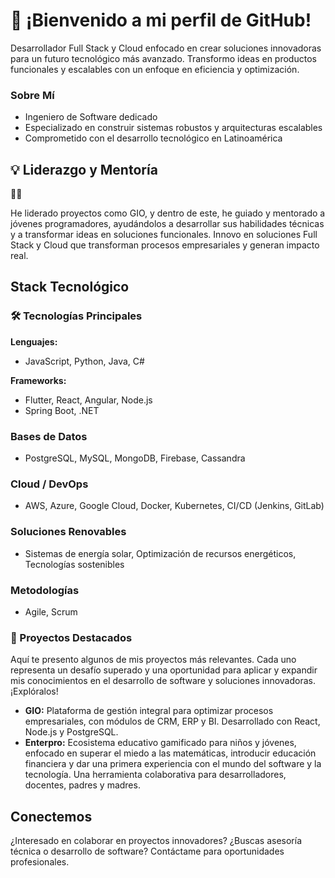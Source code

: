 # 👋 ¡Bienvenido a mi perfil de GitHub!

Desarrollador Full Stack y Cloud enfocado en crear soluciones innovadoras para un futuro tecnológico más avanzado. Transformo ideas en productos funcionales y escalables con un enfoque en eficiencia y optimización.

### Sobre Mí
- Ingeniero de Software dedicado
- Especializado en construir sistemas robustos y arquitecturas escalables
- Comprometido con el desarrollo tecnológico en Latinoamérica

## 💡 Liderazgo y Mentoría
🦉✨

He liderado proyectos como GIO, y dentro de este, he guiado y mentorado a jóvenes programadores, ayudándolos a desarrollar sus habilidades técnicas y a transformar ideas en soluciones funcionales. Innovo en soluciones Full Stack y Cloud que transforman procesos empresariales y generan impacto real.

## Stack Tecnológico

### 🛠️ Tecnologías Principales

**Lenguajes:**
- JavaScript, Python, Java, C#

**Frameworks:**
- Flutter, React, Angular, Node.js
- Spring Boot, .NET

### Bases de Datos
- PostgreSQL, MySQL, MongoDB, Firebase, Cassandra

### Cloud / DevOps
- AWS, Azure, Google Cloud, Docker, Kubernetes, CI/CD (Jenkins, GitLab)

### Soluciones Renovables
- Sistemas de energía solar, Optimización de recursos energéticos, Tecnologías sostenibles

### Metodologías
- Agile, Scrum

### 🌟 Proyectos Destacados

Aquí te presento algunos de mis proyectos más relevantes. Cada uno representa un desafío superado y una oportunidad para aplicar y expandir mis conocimientos en el desarrollo de software y soluciones innovadoras. ¡Explóralos!

*   **GIO:** Plataforma de gestión integral para optimizar procesos empresariales, con módulos de CRM, ERP y BI. Desarrollado con React, Node.js y PostgreSQL.
*   **Enterpro:** Ecosistema educativo gamificado para niños y jóvenes, enfocado en superar el miedo a las matemáticas, introducir educación financiera y dar una primera experiencia con el mundo del software y la tecnología. Una herramienta colaborativa para desarrolladores, docentes, padres y madres.





## Conectemos

¿Interesado en colaborar en proyectos innovadores?
¿Buscas asesoría técnica o desarrollo de software?
Contáctame para oportunidades profesionales.